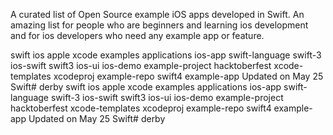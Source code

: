 A curated list of Open Source example iOS apps developed in Swift. An amazing list for people who are beginners and learning ios development and for ios developers who need any example app or feature.

swift
ios
apple
xcode
examples
applications
ios-app
swift-language
swift-3
ios-swift
swift3
ios-ui
ios-demo
example-project
hacktoberfest
xcode-templates
xcodeproj
example-repo
swift4
example-app
Updated on May 25
 Swift# derby
swift
ios
apple
xcode
examples
applications
ios-app
swift-language
swift-3
ios-swift
swift3
ios-ui
ios-demo
example-project
hacktoberfest
xcode-templates
xcodeproj
example-repo
swift4
example-app
Updated on May 25
 Swift# derby
